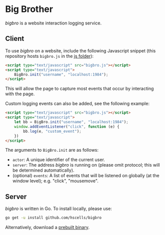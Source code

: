 # Big Brother

_bigbro_ is a website interaction logging service. 

## Client

To use _bigbro_ on a website, include the following Javascript snippet (this repository hosts `bigbro.js` in the [js folder](js)):

```html
<script type="text/javascript" src="bigbro.js"></script>
<script type="text/javascript">
    BigBro.init("username", "localhost:1984");
</script>
```

This will allow the page to capture most events that occur by interacting with the page.

Custom logging events can also be added, see the following example:

```html
<script type="text/javascript" src="bigbro.js"></script>
<script type="text/javascript">
    let bb = BigBro.init("username", "localhost:1984");
    window.addEventListener("click", function (e) {
        bb.log(e, "custom_event");
    })
</script>
```

The arguments to `BigBro.init` are as follows:

 - `actor`: A unique identifier of the current user.
 - `server`: The address _bigbro_ is running on (please omit protocol; this will be determined automatically).
 - (optional) `events`: A list of events that will be listened on globally (at the window level); e.g. "click", "mousemove".

## Server

_bigbro_ is written in Go. To install locally, please use:

```bash
go get -u install github.com/hscells/bigbro
```

Alternatively, download a [prebuilt binary](https://github.com/hscells/bigbro/releases).

